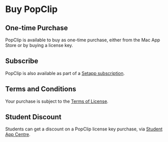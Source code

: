 <script setup>
import Buy from '/components/buy/Buy.vue'
import Setapp from '/components/Setapp.vue'
import Button from '/components/Button.vue'
</script>

# Buy PopClip

## One-time Purchase

PopClip is available to buy as one-time purchase, either from the Mac App Store
or by buying a license key.

<Buy />

## Subscribe

PopClip is also available as part of a [Setapp subscription](https://go.setapp.com/stp304?refAppId=159&refVendorId=92).

<Setapp />

## Terms and Conditions

Your purchase is subject to the [Terms of License](/terms).

## Student Discount

Students can get a discount on a PopClip license key purchase, via
[Student App Centre](https://studentappcentre.com/app/popclip).

